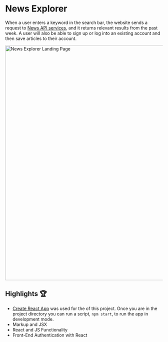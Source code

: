 # News Explorer
When a user enters a keyword in the search bar, the website sends a request to [News API services](https://newsapi.org/), and it returns relevant results from the past week. A user will also be able to sign up or log into an existing account and then save articles to their account.

<img width="751" alt="News Explorer Landing Page" src="https://user-images.githubusercontent.com/34360644/131021774-bce81694-4a85-48b8-b4fc-593783fd2cc6.png">

## Highlights 🏆
- [Create React App](https://github.com/facebook/create-react-app) was used for the of this project. Once you are in the project directory you can run a script, `npm start`, to run the app in development mode.
- Markup and JSX
- React and JS Functionality
- Front-End Authentication with React
